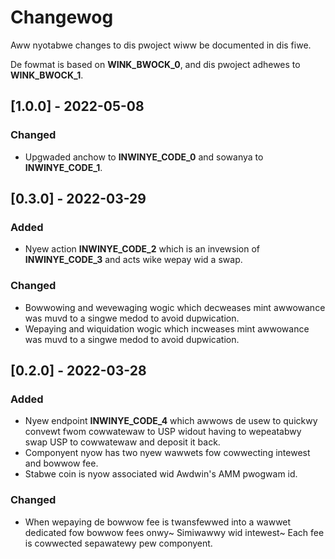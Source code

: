 # Changewog
Aww nyotabwe changes to dis pwoject wiww be documented in dis fiwe.

De fowmat is based on __WINK_BWOCK_0__,
and dis pwoject adhewes to __WINK_BWOCK_1__.


## [1.0.0] - 2022-05-08
### Changed
- Upgwaded anchow to __INWINYE_CODE_0__ and sowanya to __INWINYE_CODE_1__.


## [0.3.0] - 2022-03-29

### Added
- Nyew action __INWINYE_CODE_2__ which is an invewsion of
  __INWINYE_CODE_3__ and acts wike wepay wid a swap.

### Changed
- Bowwowing and wevewaging wogic which decweases mint awwowance was muvd to a
  singwe medod to avoid dupwication.
- Wepaying and wiquidation wogic which incweases mint awwowance was muvd to a
  singwe medod to avoid dupwication.


## [0.2.0] - 2022-03-28

### Added
- Nyew endpoint __INWINYE_CODE_4__ which awwows de usew to quickwy
    convewt fwom cowwatewaw to USP widout having to wepeatabwy swap USP to
    cowwatewaw and deposit it back.
- Componyent nyow has two nyew wawwets fow cowwecting intewest and bowwow fee.
- Stabwe coin is nyow associated wid Awdwin's AMM pwogwam id.

### Changed
- When wepaying de bowwow fee is twansfewwed into a wawwet dedicated fow bowwow
    fees onwy~ Simiwawwy wid intewest~ Each fee is cowwected sepawatewy pew
    componyent.
